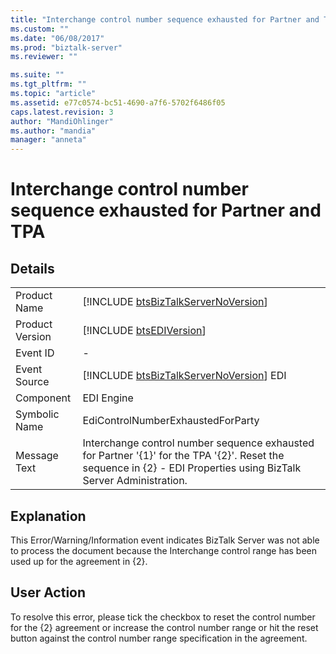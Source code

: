 ```yaml
---
title: "Interchange control number sequence exhausted for Partner and TPA | Microsoft Docs"
ms.custom: ""
ms.date: "06/08/2017"
ms.prod: "biztalk-server"
ms.reviewer: ""

ms.suite: ""
ms.tgt_pltfrm: ""
ms.topic: "article"
ms.assetid: e77c0574-bc51-4690-a7f6-5702f6486f05
caps.latest.revision: 3
author: "MandiOhlinger"
ms.author: "mandia"
manager: "anneta"
---
```

# Interchange control number sequence exhausted for Partner and TPA
## Details  
  
|                 |                                                                                                                                                                    |
|-----------------|--------------------------------------------------------------------------------------------------------------------------------------------------------------------|
|  Product Name   |                                        [!INCLUDE [btsBizTalkServerNoVersion](../includes/btsbiztalkservernoversion-md.md)]                                         |
| Product Version |                                                    [!INCLUDE [btsEDIVersion](../includes/btsediversion-md.md)]                                                     |
|    Event ID     |                                                                                 -                                                                                  |
|  Event Source   |                                      [!INCLUDE [btsBizTalkServerNoVersion](../includes/btsbiztalkservernoversion-md.md)] EDI                                       |
|    Component    |                                                                             EDI Engine                                                                             |
|  Symbolic Name  |                                                                 EdiControlNumberExhaustedForParty                                                                  |
|  Message Text   | Interchange control number sequence exhausted for Partner '{1}' for the TPA '{2}'. Reset the sequence in {2} - EDI Properties using BizTalk Server Administration. |
  
## Explanation  
 This Error/Warning/Information event indicates BizTalk Server was not able to process the document because the Interchange control range has been used up for the agreement in {2}.  
  
## User Action  
 To resolve this error, please tick the checkbox to reset the control number for the {2} agreement or increase the control number range or hit the reset button against the control number range specification in the agreement.